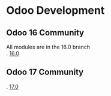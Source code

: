 # Odoo Development


## Odoo 16 Community
All modules are in the 16.0 branch <br>
. [16.0](https://github.com/SawLwinnOo/odoo16ce/tree/16.0)

## Odoo 17 Community

. [17.0](https://github.com/SawLwinnOo/tree/17.0c)